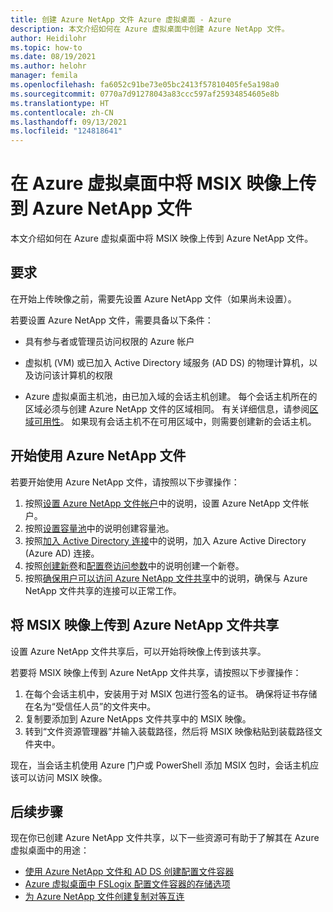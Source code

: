 ```yaml
---
title: 创建 Azure NetApp 文件 Azure 虚拟桌面 - Azure
description: 本文介绍如何在 Azure 虚拟桌面中创建 Azure NetApp 文件。
author: Heidilohr
ms.topic: how-to
ms.date: 08/19/2021
ms.author: helohr
manager: femila
ms.openlocfilehash: fa6052c91be73e05bc2413f57810405fe5a198a0
ms.sourcegitcommit: 0770a7d91278043a83ccc597af25934854605e8b
ms.translationtype: HT
ms.contentlocale: zh-CN
ms.lasthandoff: 09/13/2021
ms.locfileid: "124818641"
---
```

# <a name="upload-msix-images-to-azure-netapp-files-in-azure-virtual-desktop"></a>在 Azure 虚拟桌面中将 MSIX 映像上传到 Azure NetApp 文件

本文介绍如何在 Azure 虚拟桌面中将 MSIX 映像上传到 Azure NetApp 文件。

## <a name="requirements"></a>要求

在开始上传映像之前，需要先设置 Azure NetApp 文件（如果尚未设置）。

若要设置 Azure NetApp 文件，需要具备以下条件：

- 具有参与者或管理员访问权限的 Azure 帐户

- 虚拟机 (VM) 或已加入 Active Directory 域服务 (AD DS) 的物理计算机，以及访问该计算机的权限

- Azure 虚拟桌面主机池，由已加入域的会话主机创建。 每个会话主机所在的区域必须与创建 Azure NetApp 文件的区域相同。 有关详细信息，请参阅[区域可用性](https://azure.microsoft.com/global-infrastructure/services/?products=netapp)。 如果现有会话主机不在可用区域中，则需要创建新的会话主机。

## <a name="start-using-azure-netapp-files"></a>开始使用 Azure NetApp 文件

若要开始使用 Azure NetApp 文件，请按照以下步骤操作：

1. 按照[设置 Azure NetApp 文件帐户](create-fslogix-profile-container.md#set-up-your-azure-netapp-files-account)中的说明，设置 Azure NetApp 文件帐户。
2. 按照[设置容量池](../azure-netapp-files/azure-netapp-files-set-up-capacity-pool.md)中的说明创建容量池。
3. 按照[加入 Active Directory 连接](create-fslogix-profile-container.md#join-an-active-directory-connection)中的说明，加入 Azure Active Directory (Azure AD) 连接。
4. 按照[创建新卷](create-fslogix-profile-container.md#create-a-new-volume)和[配置卷访问参数](create-fslogix-profile-container.md#configure-volume-access-parameters)中的说明创建一个新卷。
5. 按照[确保用户可以访问 Azure NetApp 文件共享](create-fslogix-profile-container.md#make-sure-users-can-access-the-azure-netapp-file-share)中的说明，确保与 Azure NetApp 文件共享的连接可以正常工作。

## <a name="upload-an-msix-image-to-the-azure-netapp-file-share"></a>将 MSIX 映像上传到 Azure NetApp 文件共享

设置 Azure NetApp 文件共享后，可以开始将映像上传到该共享。

若要将 MSIX 映像上传到 Azure NetApp 文件共享，请按照以下步骤操作：

1. 在每个会话主机中，安装用于对 MSIX 包进行签名的证书。 确保将证书存储在名为“受信任人员”的文件夹中。
2. 复制要添加到 Azure NetApps 文件共享中的 MSIX 映像。
3. 转到“文件资源管理器”并输入装载路径，然后将 MSIX 映像粘贴到装载路径文件夹中。

现在，当会话主机使用 Azure 门户或 PowerShell 添加 MSIX 包时，会话主机应该可以访问 MSIX 映像。

## <a name="next-steps"></a>后续步骤

现在你已创建 Azure NetApp 文件共享，以下一些资源可有助于了解其在 Azure 虚拟桌面中的用途：

- [使用 Azure NetApp 文件和 AD DS 创建配置文件容器](create-fslogix-profile-container.md)
- [Azure 虚拟桌面中 FSLogix 配置文件容器的存储选项](store-fslogix-profile.md)
- [为 Azure NetApp 文件创建复制对等互连](../azure-netapp-files/cross-region-replication-create-peering.md)
